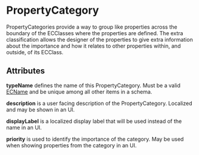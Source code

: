 # PropertyCategory

PropertyCategories provide a way to group like properties across the boundary of the ECClasses where the properties are defined. The extra classification allows the designer of the properties to give extra information about the importance and how it relates to other properties within, and outside, of its ECClass.

## Attributes

**typeName** defines the name of this PropertyCategory. Must be a valid [ECName](./ec-name.md) and be unique among all other items in a schema.

**description** is a user facing description of the PropertyCategory. Localized and may be shown in an UI.

**displayLabel** is a localized display label that will be used instead of the name in an UI.

**priority** is used to identify the importance of the category. May be used when showing properties from the category in an UI.